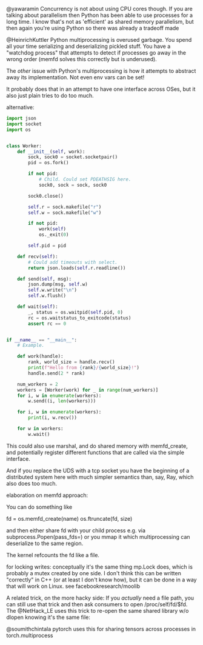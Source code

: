 @yawaramin
Concurrency is not about using CPU cores though. If you are talking about parallelism then Python has been able to use processes for a long time. I know that's not as 'efficient' as shared memory parallelism, but then again you're using Python so there was already a tradeoff made

@HeinrichKuttler
Python multiprocessing is overused garbage. You spend all your time serializing and deserializing pickled stuff. You have a "watchdog process" that attempts to detect if processes go away in the wrong order (memfd solves this correctly but is underused).

The _other_ issue with Python's multiprocessing is how it attempts to abstract away its implementation. Not even env vars can be set!

It probably does that in an attempt to have one interface across OSes, but it also just plain tries to do too much.

alternative: 

```python
import json
import socket
import os


class Worker:
    def __init__(self, work):
        sock, sock0 = socket.socketpair()
        pid = os.fork()

        if not pid:
            # Child. Could set PDEATHSIG here.
            sock0, sock = sock, sock0

        sock0.close()

        self.r = sock.makefile("r")
        self.w = sock.makefile("w")

        if not pid:
            work(self)
            os._exit(0)

        self.pid = pid

    def recv(self):
        # Could add timeouts with select.
        return json.loads(self.r.readline())

    def send(self, msg):
        json.dump(msg, self.w)
        self.w.write("\n")
        self.w.flush()

    def wait(self):
        _, status = os.waitpid(self.pid, 0)
        rc = os.waitstatus_to_exitcode(status)
        assert rc == 0


if __name__ == "__main__":
    # Example.

    def work(handle):
        rank, world_size = handle.recv()
        print(f"Hello from {rank}/{world_size}!")
        handle.send(2 * rank)

    num_workers = 2
    workers = [Worker(work) for _ in range(num_workers)]
    for i, w in enumerate(workers):
        w.send((i, len(workers)))

    for i, w in enumerate(workers):
        print(i, w.recv())

    for w in workers:
        w.wait()
```

This could also use marshal, and do shared memory with memfd_create, and potentially register different functions that are called via the simple interface.

And if you replace the UDS with a tcp socket you have the beginning of a distributed system here with much simpler semantics than, say, Ray, which also does too much.

elaboration on memfd approach:

You can do something like

fd = os.memfd_create(name)
os.ftruncate(fd, size)

and then either share fd with your child process e.g. via subprocess.Popen(pass_fds=) or you mmap it which multiprocessing can deserialize to the same region.

The kernel refcounts the fd like a file.

for locking writes: conceptually it's the same thing mp.Lock does, which is probably a mutex created by one side. I don't think this can be written "correctly" in C++ (or at least I don't know how), but it can be done in a way that will work on Linux. see facebookresearch/moolib


A related trick, on the more hacky side: If you _actually_ need a file path, you can still use that trick and then ask consumers to open /proc/self/fd/$fd. The 
@NetHack_LE
 uses this trick to re-open the same shared library w/o dlopen knowing it's the same file: 

@soumithchintala
pytorch uses this for sharing tensors across processes in torch.multiprocess

